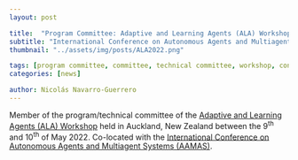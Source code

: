 ```yaml
---
layout: post

title:  "Program Committee: Adaptive and Learning Agents (ALA) Workshop"
subtitle: "International Conference on Autonomous Agents and Multiagent Systems (AAMAS)"
thumbnail: "../assets/img/posts/ALA2022.png"

tags: [program committee, committee, technical committee, workshop, conference]
categories: [news]

author: Nicolás Navarro-Guerrero
---
```


Member of the program/technical committee of the <a href="https://ala2022.github.io/" target="_blank">Adaptive and Learning Agents (ALA) Workshop</a> held in Auckland, New Zealand between the 9<sup>th</sup> and 10<sup>th</sup> of May 2022. Co-located with the <a href="https://aamas2022-conference.auckland.ac.nz/" target="_blank">International Conference on Autonomous Agents and Multiagent Systems (AAMAS)</a>.

<!--more-->

